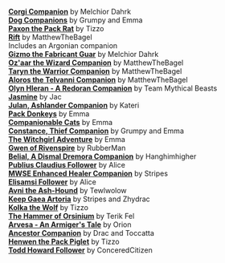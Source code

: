 [**Corgi Companion**](https://www.nexusmods.com/morrowind/mods/43985) by Melchior Dahrk  
[**Dog Companions**](http://lovkullen.net/Emma/DOGGY.htm) by Grumpy and Emma  
[**Paxon the Pack Rat**](https://www.nexusmods.com/morrowind/mods/45669) by Tizzo  
[**Rift**](https://www.nexusmods.com/morrowind/mods/44107) by MatthewTheBagel  
Includes an Argonian companion  
[**Gizmo the Fabricant Guar**](https://www.nexusmods.com/morrowind/mods/46587) by Melchior Dahrk  
[**Oz'aar the Wizard Companion**](https://www.nexusmods.com/morrowind/mods/44093) by MatthewTheBagel  
[**Taryn the Warrior Companion**](https://www.nexusmods.com/morrowind/mods/44087) by MatthewTheBagel  
[**Aloros the Telvanni Companion**](https://www.nexusmods.com/morrowind/mods/44069) by MatthewTheBagel  
[**Olyn Hleran - A Redoran Companion**](https://www.nexusmods.com/morrowind/mods/45197) by Team Mythical Beasts  
[**Jasmine**](https://www.nexusmods.com/morrowind/mods/43336) by Jac  
[**Julan, Ashlander Companion**](http://lovkullen.net/Emma/Kateri.htm) by Kateri  
[**Pack Donkeys**](http://lovkullen.net/Emma/Donkey.htm) by Emma  
[**Companionable Cats**](http://lovkullen.net/Emma/cats.htm) by Emma  
[**Constance, Thief Companion**](http://lovkullen.net/Emma/Constance.htm) by Grumpy and Emma  
[**The Witchgirl Adventure**](http://lovkullen.net/Emma/witchgirl.htm) by Emma  
[**Gwen of Rivenspire**](https://www.nexusmods.com/morrowind/mods/46960) by RubberMan   
[**Belial, A Dismal Dremora Companion**](https://www.nexusmods.com/morrowind/mods/44341) by Hanghimhigher  
[**Publius Claudius Follower**](https://www.nexusmods.com/morrowind/mods/46645) by Alice    
[**MWSE Enhanced Healer Companion**](https://www.nexusmods.com/morrowind/mods/48678) by Stripes  
[**Elisamsi Follower**](https://www.nexusmods.com/morrowind/mods/49326) by Alice  
[**Avni the Ash-Hound**](https://www.nexusmods.com/morrowind/mods/49521) by Tewlwolow  
[**Keep Gaea Artoria**](https://www.nexusmods.com/morrowind/mods/49533) by Stripes and Zhydrac  
[**Kolka the Wolf**](https://www.nexusmods.com/morrowind/mods/49765) by Tizzo  
[**The Hammer of Orsinium**](https://www.nexusmods.com/morrowind/mods/50027) by Terik Fel  
[**Arvesa - An Armiger's Tale**](https://www.nexusmods.com/morrowind/mods/50306) by Orion  
[**Ancestor Companion**](https://www.nexusmods.com/morrowind/mods/50395) by Drac and Toccatta  
[**Henwen the Pack Piglet**](https://www.nexusmods.com/morrowind/mods/50423) by Tizzo  
[**Todd Howard Follower**](https://www.nexusmods.com/morrowind/mods/50691) by ConceredCitizen  
